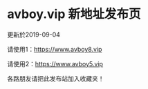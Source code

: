 avboy.vip  新地址发布页
====


更新於2019-09-04

请使用1：https://www.avboy8.vip

请使用2：https://www.avboy5.vip


各路朋友请把此发布站加入收藏夹！

